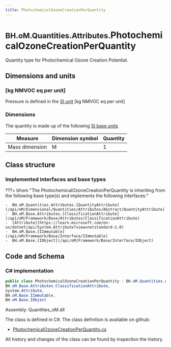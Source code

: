 ```yaml
---
title: PhotochemicalOzoneCreationPerQuantity
---
```


# <small>BH.oM.Quantities.Attributes.</small>**PhotochemicalOzoneCreationPerQuantity**

Quantity type for Photochemical Ozone Creation Potential.

## Dimensions and units

### [kg NMVOC eq per unit]

Pressure is defined in the [SI unit](https://bhom.xyz/documentation/BHoM_oM/BHoM-Units-conventions/) [kg NMVOC eq per unit]

### Dimensions

The quantity is made up of the following [SI base units](https://en.wikipedia.org/wiki/SI_base_unit)

| Measure        | Dimension symbol | Quantity |
|------------------|--------|----------|
| Mass dimension |  M  |1  |


## Class structure

### Implemented interfaces and base types

???+ bhom "The PhotochemicalOzoneCreationPerQuantity is inheriting from the following base type(s) and implements the following interfaces:"

    -  BH.oM.Quantities.Attributes.[QuantityAttribute](/api/oM/Dimensional/Quantities/Attributes/Abstract/QuantityAttribute)
    -  BH.oM.Base.Attributes.[ClassificationAttribute](/api/oM/Framework/Base/Attributes/ClassificationAttribute)
    -  [Attribute](https://learn.microsoft.com/en-us/dotnet/api/System.Attribute?view=netstandard-2.0)
    -  BH.oM.Base.[IImmutable](/api/oM/Framework/Base/Interface/IImmutable)
    -  BH.oM.Base.[IObject](/api/oM/Framework/Base/Interface/IObject)




## Code and Schema

### C# implementation

``` C# title="C#"
public class PhotochemicalOzoneCreationPerQuantity : BH.oM.Quantities.Attributes.QuantityAttribute,
BH.oM.Base.Attributes.ClassificationAttribute,
System.Attribute,
BH.oM.Base.IImmutable,
BH.oM.Base.IObject
```

Assembly: Quantities_oM.dll

The class is defined in C#. The class definition is available on github:

- [PhotochemicalOzoneCreationPerQuantity.cs](https://github.com/BHoM/BHoM/blob/develop/Quantities_oM/Attributes\PhotochemicalOzoneCreationPerQuantity.cs)

All history and changes of the class can be found by inspection the history.
